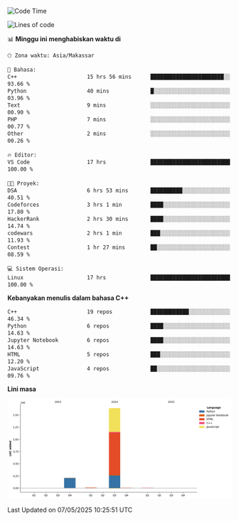 <!--START_SECTION:waka-->
![Code Time](http://img.shields.io/badge/Code%20Time-195%20hrs%2032%20mins-blue)

![Lines of code](https://img.shields.io/badge/Sejak%20Hello%20World%20aku%20telah%20menulis-1.9%20million%20baris%20kode-blue)

📊 **Minggu ini menghabiskan waktu di** 

```text
🕑︎ Zona waktu: Asia/Makassar

💬 Bahasa: 
C++                      15 hrs 56 mins      ███████████████████████░░   93.66 % 
Python                   40 mins             █░░░░░░░░░░░░░░░░░░░░░░░░   03.96 % 
Text                     9 mins              ░░░░░░░░░░░░░░░░░░░░░░░░░   00.90 % 
PHP                      7 mins              ░░░░░░░░░░░░░░░░░░░░░░░░░   00.77 % 
Other                    2 mins              ░░░░░░░░░░░░░░░░░░░░░░░░░   00.26 % 

🔥 Editor: 
VS Code                  17 hrs              █████████████████████████   100.00 % 

🐱‍💻 Proyek: 
DSA                      6 hrs 53 mins       ██████████░░░░░░░░░░░░░░░   40.51 % 
Codeforces               3 hrs 1 min         ████░░░░░░░░░░░░░░░░░░░░░   17.80 % 
HackerRank               2 hrs 30 mins       ████░░░░░░░░░░░░░░░░░░░░░   14.74 % 
codewars                 2 hrs 1 min         ███░░░░░░░░░░░░░░░░░░░░░░   11.93 % 
Contest                  1 hr 27 mins        ██░░░░░░░░░░░░░░░░░░░░░░░   08.59 % 

💻 Sistem Operasi: 
Linux                    17 hrs              █████████████████████████   100.00 % 
```

**Kebanyakan menulis dalam bahasa C++** 

```text
C++                      19 repos            ████████████░░░░░░░░░░░░░   46.34 % 
Python                   6 repos             ████░░░░░░░░░░░░░░░░░░░░░   14.63 % 
Jupyter Notebook         6 repos             ████░░░░░░░░░░░░░░░░░░░░░   14.63 % 
HTML                     5 repos             ███░░░░░░░░░░░░░░░░░░░░░░   12.20 % 
JavaScript               4 repos             ██░░░░░░░░░░░░░░░░░░░░░░░   09.76 % 
```



**Lini masa**

![Lines of Code chart](https://raw.githubusercontent.com/yusuf601/yusuf601/main/assets/bar_graph.png)


 Last Updated on 07/05/2025 10:25:51 UTC
<!--END_SECTION:waka-->
